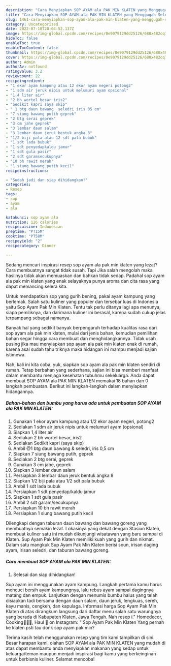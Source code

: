 ```yaml
---
description: "Cara Menyiapkan SOP AYAM ala PAK MIN KLATEN yang Menggugah Selera, Buat Buka Puasa Bikin Ngiler"
title: "Cara Menyiapkan SOP AYAM ala PAK MIN KLATEN yang Menggugah Selera, Buat Buka Puasa Bikin Ngiler"
slug: 1461-cara-menyiapkan-sop-ayam-ala-pak-min-klaten-yang-menggugah-selera-buat-buka-puasa-bikin-ngiler
category: Uncategorized
date: 2022-07-18T20:04:52.137Z
image: https://img-global.cpcdn.com/recipes/0e9079129dd25126/680x482cq70/sop-ayam-ala-pak-min-klaten-foto-resep-utama.jpg
hideToc: false
enableToc: true
enableTocContent: false
thumbnail: https://img-global.cpcdn.com/recipes/0e9079129dd25126/680x482cq70/sop-ayam-ala-pak-min-klaten-foto-resep-utama.jpg
cover: https://img-global.cpcdn.com/recipes/0e9079129dd25126/680x482cq70/sop-ayam-ala-pak-min-klaten-foto-resep-utama.jpg
author: Admin
authorAv: notfound
ratingvalue: 3.2
reviewcount: 22
recipeingredient:
- "1 ekor ayam kampung atau 12 ekor ayam negeri potong2"
- "1 sdm air jeruk nipis untuk melumuri ayam opsional"
- "1,4 liter air"
- "2 bh wortel besar iris2"
- "Sedikit kapri saya skip"
- " 1 btg daun bawang  seledri iris 05 cm"
- "7 siung bawang putih geprek"
- "2 btg serai geprek"
- "3 cm jahe geprek"
- "3 lembar daun salam"
- "3 lembar daun jeruk bentuk angka 8"
- "1/2 biji pala atau 12 sdt pala bubuk"
- "1 sdt lada bubuk"
- "1 sdt penyedapkaldu jamur"
- "1 sdt gula pasir"
- "2 sdt garamsecukupnya"
- "10 bh rawit merah"
- "1 siung bawang putih kecil"
recipeinstructions:

- "Sudah jadi dan siap dihidangkan!"
categories:
- Resep
tags:
- sop
- ayam
- ala

katakunci: sop ayam ala 
nutrition: 126 calories
recipecuisine: Indonesian
preptime: "PT15M"
cooktime: "PT58M"
recipeyield: "2"
recipecategory: Dinner

---
```



Sedang mencari inspirasi resep sop ayam ala pak min klaten yang lezat? Cara membuatnya sangat tidak susah. Tapi Jika salah mengolah maka hasilnya tidak akan memuaskan dan bahkan tidak sedap. Padahal sop ayam ala pak min klaten yang enak selayaknya punya aroma dan cita rasa yang dapat memancing selera kita.


Untuk mendapatkan sop yang gurih bening, pakai ayam kampung yang berlemak. Salah satu kuliner yang populer dan tersebar luas di Indonesia yaitu Sop Ayam Pak Min Klaten. Tentu tak perlu ditanya lagi apa menunya, siapa pemiliknya, dan darimana kuliner ini berasal, karena sudah cukup jelas terpampang sebagai namanya.

Banyak hal yang sedikit banyak berpengaruh terhadap kualitas rasa dari sop ayam ala pak min klaten, mulai dari jenis bahan, kemudian pemilihan bahan segar hingga cara membuat dan menghidangkannya. Tidak usah pusing jika mau menyiapkan sop ayam ala pak min klaten enak di rumah, karena asal sudah tahu triknya maka hidangan ini mampu menjadi sajian istimewa.


Nah, kali ini kita coba, yuk, siapkan sop ayam ala pak min klaten sendiri di rumah. Tetap berbahan yang sederhana, sajian ini bisa memberi manfaat dalam membantu menjaga kesehatan tubuhmu sekeluarga. Anda dapat membuat SOP AYAM ala PAK MIN KLATEN memakai 18 bahan dan 0 langkah pembuatan. Berikut ini langkah-langkah dalam menyiapkan hidangannya.

<!--inarticleads1-->

##### Bahan-bahan dan bumbu yang harus ada untuk pembuatan SOP AYAM ala PAK MIN KLATEN:

1. Gunakan 1 ekor ayam kampung atau 1/2 ekor ayam negeri, potong2
1. Sediakan 1 sdm air jeruk nipis untuk melumuri ayam (opsional)
1. Siapkan 1,4 liter air
1. Sediakan 2 bh wortel besar, iris2
1. Sediakan Sedikit kapri (saya skip)
1. Ambil  @1 btg daun bawang &amp; seledri, iris 0,5 cm
1. Siapkan 7 siung bawang putih, geprek
1. Sediakan 2 btg serai, geprek
1. Gunakan 3 cm jahe, geprek
1. Siapkan 3 lembar daun salam
1. Persiapkan 3 lembar daun jeruk bentuk angka 8
1. Siapkan 1/2 biji pala atau 1/2 sdt pala bubuk
1. Ambil 1 sdt lada bubuk
1. Persiapkan 1 sdt penyedap/kaldu jamur
1. Siapkan 1 sdt gula pasir
1. Ambil 2 sdt garam/secukupnya
1. Persiapkan 10 bh rawit merah
1. Persiapkan 1 siung bawang putih kecil


Dilengkapi dengan taburan daun bawang dan bawang goreng yang membuatnya semakin lezat. Lokasinya yang dekat dengan Stasiun Klaten, membuat kuliner satu ini mudah dikunjungi wisatawan yang baru sampai di Klaten. Sup Ayam Pak Min Klaten memiliki kuah yang gurih dan nikmat. Dalam satu mangkuk Sup Ayam Pak Min Klaten berisi soun, irisan daging ayam, irisan seledri, dan taburan bawang goreng. 

<!--inarticleads2-->

##### Cara membuat SOP AYAM ala PAK MIN KLATEN:


1. Selesai dan siap dihidangkan!

Sup ayam ini menggunakan ayam kampung. Langkah pertama kamu harus mencuci bersih ayam kampungnya, lalu rebus ayam sampai dagingnya matang dan empuk. Lanjutkan dengan menumis bumbu halus yang telah disiapkan tadi bersama dengan daun salam, daun jeruk, lengkuas, sereh, kayu manis, cengkeh, dan kapulaga. Informasi harga Sop Ayam Pak Min Klaten di atas dirangkum langsung dari daftar menu salah satu warungnya yang berada di Kabupaten Klaten, Jawa Tengah. Nah resep i.&#34; Homedecor, Cooking👩🏻‍🍳, Haul 🛒 on Instagram: &#34; Sop Ayam Pak Min Klaten Yang pernah ke klaten psti tau donk sop ayam pak min? 

Terima kasih telah menggunakan resep yang tim kami tampilkan di sini. Besar harapan kami, olahan SOP AYAM ala PAK MIN KLATEN yang mudah di atas dapat membantu anda menyiapkan makanan yang sedap untuk keluarga/teman maupun menjadi inspirasi bagi kamu yang berkeinginan untuk berbisnis kuliner. Selamat mencoba!
